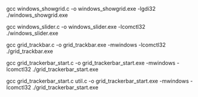 gcc windows_showgrid.c -o windows_showgrid.exe -lgdi32
./windows_showgrid.exe

gcc windows_slider.c -o windows_slider.exe -lcomctl32
./windows_slider.exe

gcc grid_trackbar.c -o grid_trackbar.exe -mwindows -lcomctl32
./grid_trackbar.exe

gcc grid_trackerbar_start.c -o grid_trackerbar_start.exe -mwindows -lcomctl32
./grid_trackerbar_start.exe

gcc grid_trackerbar_start.c util.c -o grid_trackerbar_start.exe -mwindows -lcomctl32
./grid_trackerbar_start.exe
